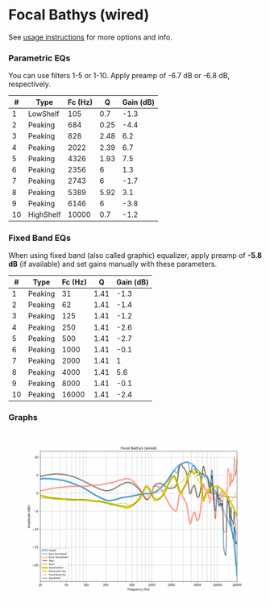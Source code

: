 # Focal Bathys (wired)
See [usage instructions](https://github.com/jaakkopasanen/AutoEq#usage) for more options and info.

### Parametric EQs
You can use filters 1-5 or 1-10. Apply preamp of -6.7 dB or -6.8 dB, respectively.

|   # | Type      |   Fc (Hz) |    Q |   Gain (dB) |
|-----|-----------|-----------|------|-------------|
|   1 | LowShelf  |       105 | 0.7  |        -1.3 |
|   2 | Peaking   |       684 | 0.25 |        -4.4 |
|   3 | Peaking   |       828 | 2.48 |         6.2 |
|   4 | Peaking   |      2022 | 2.39 |         6.7 |
|   5 | Peaking   |      4326 | 1.93 |         7.5 |
|   6 | Peaking   |      2356 | 6    |         1.3 |
|   7 | Peaking   |      2743 | 6    |        -1.7 |
|   8 | Peaking   |      5389 | 5.92 |         3.1 |
|   9 | Peaking   |      6146 | 6    |        -3.8 |
|  10 | HighShelf |     10000 | 0.7  |        -1.2 |

### Fixed Band EQs
When using fixed band (also called graphic) equalizer, apply preamp of **-5.8 dB** (if available) and set gains manually with these parameters.

|   # | Type    |   Fc (Hz) |    Q |   Gain (dB) |
|-----|---------|-----------|------|-------------|
|   1 | Peaking |        31 | 1.41 |        -1.3 |
|   2 | Peaking |        62 | 1.41 |        -1.4 |
|   3 | Peaking |       125 | 1.41 |        -1.2 |
|   4 | Peaking |       250 | 1.41 |        -2.6 |
|   5 | Peaking |       500 | 1.41 |        -2.7 |
|   6 | Peaking |      1000 | 1.41 |        -0.1 |
|   7 | Peaking |      2000 | 1.41 |         1   |
|   8 | Peaking |      4000 | 1.41 |         5.6 |
|   9 | Peaking |      8000 | 1.41 |        -0.1 |
|  10 | Peaking |     16000 | 1.41 |        -2.4 |

### Graphs
![](./Focal%20Bathys%20(wired).png)
